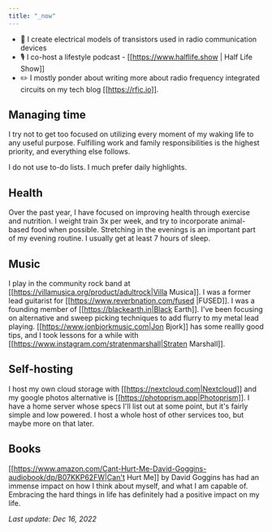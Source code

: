 ```yaml
---
title: "_now"
---
```


- 📶 I create electrical models of transistors used in radio communication devices
- 🎙️ I co-host a lifestyle podcast - [[https://www.halflife.show | Half Life Show]]
- ✏️ I mostly ponder about writing more about radio frequency integrated circuits on my tech blog [[https://rfic.io]].

## Managing time

I try not to get too focused on utilizing every moment of my waking life to any useful purpose. Fulfilling work and family responsibilities is the highest priority, and everything else follows.

I do not use to-do lists. I much prefer daily highlights.

## Health

Over the past year, I have focused on improving health through exercise and nutrition. I weight train 3x per week, and try to incorporate animal-based food when possible. Stretching in the evenings is an important part of my evening routine. I usually get at least 7 hours of sleep.

## Music

I play in the community rock band at [[https://villamusica.org/product/adultrock|Villa Musica]]. I was a former lead guitarist for [[https://www.reverbnation.com/fused |FUSED]]. I was a founding member of [[https://blackearth.in|Black Earth]]. I've been focusing on alternative and sweep picking techniques to add flurry to my metal lead playing. [[https://www.jonbjorkmusic.com|Jon Bjork]] has some reallly good tips, and I took lessons for a while with [[https://www.instagram.com/stratenmarshall|Straten Marshall]].

## Self-hosting

I host my own cloud storage with [[https://nextcloud.com|Nextcloud]] and my google photos alternative is [[https://photoprism.app|Photoprism]]. I have a home server whose specs I'll list out at some point, but it's fairly simple and low powered. I host a whole host of other services too, but maybe more on that later.

## Books

[[https://www.amazon.com/Cant-Hurt-Me-David-Goggins-audiobook/dp/B07KKP62FW|Can't Hurt Me]] by David Goggins has had an immense impact on how I think about myself, and what I am capable of. Embracing the hard things in life has definitely had a positive impact on my life.

*Last update: Dec 16, 2022*